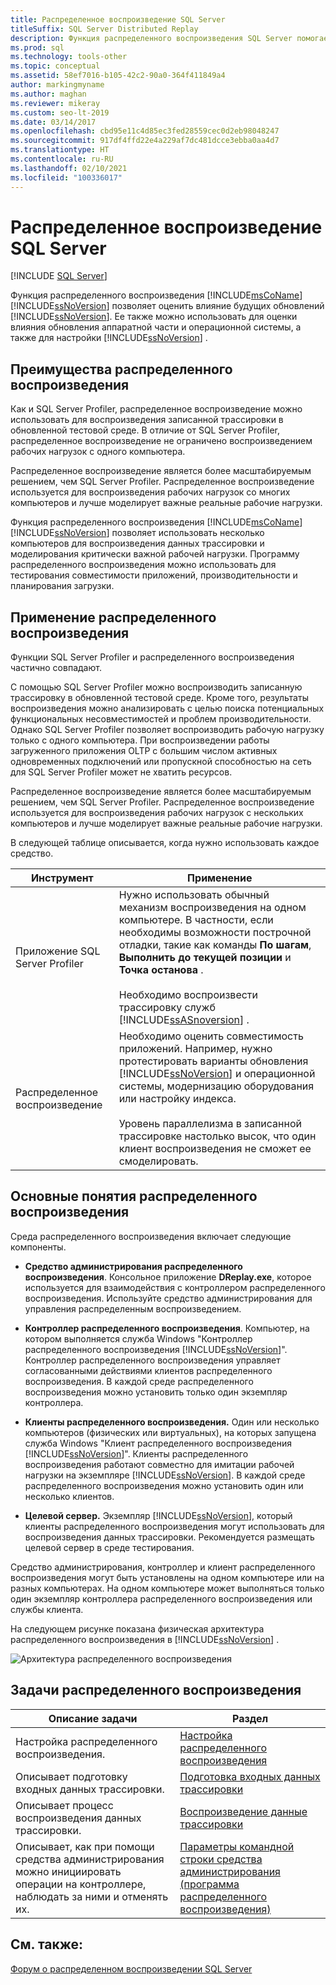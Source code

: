 ```yaml
---
title: Распределенное воспроизведение SQL Server
titleSuffix: SQL Server Distributed Replay
description: Функция распределенного воспроизведения SQL Server помогает оценить влияние будущих обновлений на SQL Server, оборудование и операционную систему, а также настройку SQL Server.
ms.prod: sql
ms.technology: tools-other
ms.topic: conceptual
ms.assetid: 58ef7016-b105-42c2-90a0-364f411849a4
author: markingmyname
ms.author: maghan
ms.reviewer: mikeray
ms.custom: seo-lt-2019
ms.date: 03/14/2017
ms.openlocfilehash: cbd95e11c4d85ec3fed28559cec0d2eb98048247
ms.sourcegitcommit: 917df4ffd22e4a229af7dc481dcce3ebba0aa4d7
ms.translationtype: HT
ms.contentlocale: ru-RU
ms.lasthandoff: 02/10/2021
ms.locfileid: "100336017"
---
```

# <a name="sql-server-distributed-replay"></a>Распределенное воспроизведение SQL Server

 [!INCLUDE [SQL Server](../../includes/applies-to-version/sqlserver.md)]

Функция распределенного воспроизведения [!INCLUDE[msCoName](../../includes/msconame-md.md)] [!INCLUDE[ssNoVersion](../../includes/ssnoversion-md.md)] позволяет оценить влияние будущих обновлений [!INCLUDE[ssNoVersion](../../includes/ssnoversion-md.md)]. Ее также можно использовать для оценки влияния обновления аппаратной части и операционной системы, а также для настройки [!INCLUDE[ssNoVersion](../../includes/ssnoversion-md.md)] .

## <a name="benefits-of-distributed-replay"></a>Преимущества распределенного воспроизведения

Как и SQL Server Profiler, распределенное воспроизведение можно использовать для воспроизведения записанной трассировки в обновленной тестовой среде. В отличие от SQL Server Profiler, распределенное воспроизведение не ограничено воспроизведением рабочих нагрузок с одного компьютера.

Распределенное воспроизведение является более масштабируемым решением, чем SQL Server Profiler. Распределенное воспроизведение используется для воспроизведения рабочих нагрузок со многих компьютеров и лучше моделирует важные реальные рабочие нагрузки.

Функция распределенного воспроизведения [!INCLUDE[msCoName](../../includes/msconame-md.md)] [!INCLUDE[ssNoVersion](../../includes/ssnoversion-md.md)] позволяет использовать несколько компьютеров для воспроизведения данных трассировки и моделирования критически важной рабочей нагрузки. Программу распределенного воспроизведения можно использовать для тестирования совместимости приложений, производительности и планирования загрузки.

## <a name="when-to-use-distributed-replay"></a>Применение распределенного воспроизведения

Функции SQL Server Profiler и распределенного воспроизведения частично совпадают.

С помощью SQL Server Profiler можно воспроизводить записанную трассировку в обновленной тестовой среде. Кроме того, результаты воспроизведения можно анализировать с целью поиска потенциальных функциональных несовместимостей и проблем производительности. Однако SQL Server Profiler позволяет воспроизводить рабочую нагрузку только с одного компьютера. При воспроизведении работы загруженного приложения OLTP с большим числом активных одновременных подключений или пропускной способностью на сеть для SQL Server Profiler может не хватить ресурсов.

Распределенное воспроизведение является более масштабируемым решением, чем SQL Server Profiler. Распределенное воспроизведение используется для воспроизведения рабочих нагрузок с нескольких компьютеров и лучше моделирует важные реальные рабочие нагрузки.

В следующей таблице описывается, когда нужно использовать каждое средство.

|Инструмент|Применение|
|----------|---------------|
| Приложение SQL Server Profiler | Нужно использовать обычный механизм воспроизведения на одном компьютере. В частности, если необходимы возможности построчной отладки, такие как команды **По шагам**, **Выполнить до текущей позиции** и **Точка останова** .<br /><br /> Необходимо воспроизвести трассировку служб [!INCLUDE[ssASnoversion](../../includes/ssasnoversion-md.md)] . |
| Распределенное воспроизведение |Необходимо оценить совместимость приложений. Например, нужно протестировать варианты обновления [!INCLUDE[ssNoVersion](../../includes/ssnoversion-md.md)] и операционной системы, модернизацию оборудования или настройку индекса.<br /><br /> Уровень параллелизма в записанной трассировке настолько высок, что один клиент воспроизведения не сможет ее смоделировать.|  

## <a name="distributed-replay-concepts"></a>Основные понятия распределенного воспроизведения

Среда распределенного воспроизведения включает следующие компоненты.  

- **Средство администрирования распределенного воспроизведения**. Консольное приложение **DReplay.exe**, которое используется для взаимодействия с контроллером распределенного воспроизведения. Используйте средство администрирования для управления распределенным воспроизведением.  

- **Контроллер распределенного воспроизведения**. Компьютер, на котором выполняется служба Windows "Контроллер распределенного воспроизведения [!INCLUDE[ssNoVersion](../../includes/ssnoversion-md.md)]". Контроллер распределенного воспроизведения управляет согласованными действиями клиентов распределенного воспроизведения. В каждой среде распределенного воспроизведения можно установить только один экземпляр контроллера.  

- **Клиенты распределенного воспроизведения.** Один или несколько компьютеров (физических или виртуальных), на которых запущена служба Windows "Клиент распределенного воспроизведения [!INCLUDE[ssNoVersion](../../includes/ssnoversion-md.md)]". Клиенты распределенного воспроизведения работают совместно для имитации рабочей нагрузки на экземпляре [!INCLUDE[ssNoVersion](../../includes/ssnoversion-md.md)]. В каждой среде распределенного воспроизведения можно установить один или несколько клиентов.  

- **Целевой сервер.** Экземпляр [!INCLUDE[ssNoVersion](../../includes/ssnoversion-md.md)], который клиенты распределенного воспроизведения могут использовать для воспроизведения данных трассировки. Рекомендуется размещать целевой сервер в среде тестирования.

Средство администрирования, контроллер и клиент распределенного воспроизведения могут быть установлены на одном компьютере или на разных компьютерах. На одном компьютере может выполняться только один экземпляр контроллера распределенного воспроизведения или службы клиента.

На следующем рисунке показана физическая архитектура распределенного воспроизведения в [!INCLUDE[ssNoVersion](../../includes/ssnoversion-md.md)] .  

![Архитектура распределенного воспроизведения](../../tools/distributed-replay/media/distributedreplayarch.gif "Архитектура распределенного воспроизведения")  

## <a name="distributed-replay-tasks"></a>Задачи распределенного воспроизведения

|Описание задачи|Раздел|  
|----------------------|-----------|  
| Настройка распределенного воспроизведения. | [Настройка распределенного воспроизведения](../../tools/distributed-replay/configure-distributed-replay.md) |
| Описывает подготовку входных данных трассировки. | [Подготовка входных данных трассировки](../../tools/distributed-replay/prepare-the-input-trace-data.md) |
| Описывает процесс воспроизведения данных трассировки. |[Воспроизведение данные трассировки](../../tools/distributed-replay/replay-trace-data.md) | | Описывает просмотр результатов данных трассировки распределенного воспроизведения. |[Просмотр результатов воспроизведения](../../tools/distributed-replay/review-the-replay-results.md)|
| Описывает, как при помощи средства администрирования можно инициировать операции на контроллере, наблюдать за ними и отменять их. | [Параметры командной строки средства администрирования (программа распределенного воспроизведения)](../../tools/distributed-replay/administration-tool-command-line-options-distributed-replay-utility.md) |

## <a name="see-also"></a>См. также:

[Форум о распределенном воспроизведении SQL Server](https://social.technet.microsoft.com/Forums/sl/sqldru/)